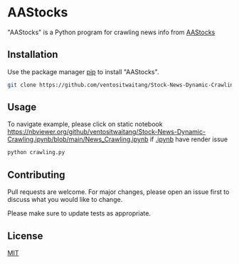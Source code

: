 # AAStocks

"AAStocks" is a Python program for crawling news info from [AAStocks](http://www.aastocks.com/en/stocks/news/aafn-company-news)

## Installation

Use the package manager [pip](https://pip.pypa.io/en/stable/) to install "AAStocks".

```bash
git clone https://github.com/ventositwaitang/Stock-News-Dynamic-Crawling.git
```

## Usage
To navigate example, please click on static notebook
https://nbviewer.org/github/ventositwaitang/Stock-News-Dynamic-Crawling.ipynb/blob/main/News_Crawling.ipynb
if [.ipynb](https://github.com/ventositwaitang/Stock-News-Dynamic-Crawling.ipynb/blob/main/News_Crawling.ipynb) have render issue
```bash
python crawling.py
```

## Contributing

Pull requests are welcome. For major changes, please open an issue first
to discuss what you would like to change.

Please make sure to update tests as appropriate.

## License

[MIT](https://github.com/ventositwaitang/Stock-News-Dynamic-Crawling.ipynb/blob/main/LICENSE.md)
